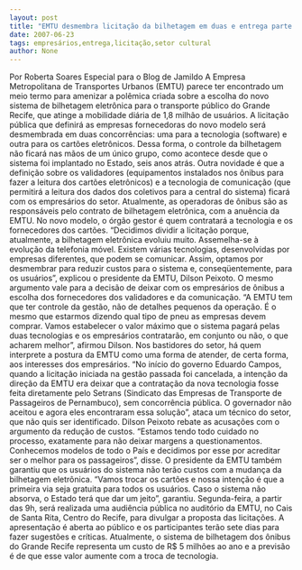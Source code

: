 ```yaml
---
layout: post
title: "EMTU desmembra licitação da bilhetagem em duas e entrega parte aos empresários do setor"
date: 2007-06-23
tags: empresários,entrega,licitação,setor cultural
author: None
---
```

Por Roberta Soares
Especial para o Blog de Jamildo
A&nbsp;Empresa Metropolitana de Transportes Urbanos (EMTU) parece ter encontrado um meio termo para amenizar a pol&ecirc;mica criada sobre a escolha do novo sistema de bilhetagem eletr&ocirc;nica para o transporte p&uacute;blico do Grande Recife, que atinge a mobilidade di&aacute;ria de 1,8 milh&atilde;o de usu&aacute;rios. 
A licita&ccedil;&atilde;o p&uacute;blica que definir&aacute; as empresas fornecedoras do novo modelo ser&aacute; desmembrada em duas concorr&ecirc;ncias: uma para a tecnologia (software) e outra para os cart&otilde;es eletr&ocirc;nicos. Dessa forma, o controle da bilhetagem n&atilde;o ficar&aacute; nas m&atilde;os de um &uacute;nico grupo, como acontece desde que o sistema foi implantado no Estado, seis anos atr&aacute;s.
Outra novidade &eacute; que a defini&ccedil;&atilde;o sobre os validadores (equipamentos instalados nos &ocirc;nibus para fazer a leitura dos cart&otilde;es eletr&ocirc;nicos) e a tecnologia de comunica&ccedil;&atilde;o (que permitir&aacute; a leitura dos dados dos coletivos para a central do sistema) ficar&aacute; com os empres&aacute;rios do setor. 
Atualmente, as operadoras de &ocirc;nibus s&atilde;o as respons&aacute;veis pelo contrato de bilhetagem eletr&ocirc;nica, com a anu&ecirc;ncia da EMTU. No novo modelo, o &oacute;rg&atilde;o gestor &eacute; quem contratar&aacute; a tecnologia e os fornecedores dos cart&otilde;es.
&ldquo;Decidimos dividir a licita&ccedil;&atilde;o porque, atualmente, a bilhetagem eletr&ocirc;nica evoluiu muito. Assemelha-se &agrave; evolu&ccedil;&atilde;o da telefonia m&oacute;vel. Existem v&aacute;rias tecnologias, desenvolvidas por empresas diferentes, que podem se comunicar. Assim, optamos por desmembrar para reduzir custos para o sistema e, conseq&uuml;entemente, para os usu&aacute;rios&rdquo;, explicou o presidente da EMTU, Dilson Peixoto.
O mesmo argumento vale para a decis&atilde;o de deixar com os empres&aacute;rios de &ocirc;nibus a escolha dos fornecedores dos validadores e da comunica&ccedil;&atilde;o. 
&ldquo;A EMTU tem que ter controle da gest&atilde;o, n&atilde;o de detalhes pequenos da opera&ccedil;&atilde;o. &Eacute; o mesmo que estarmos dizendo qual tipo de pneu as empresas devem comprar. Vamos estabelecer o valor m&aacute;ximo que o sistema pagar&aacute; pelas duas tecnologias e os empres&aacute;rios contratar&atilde;o, em conjunto ou n&atilde;o, o que acharem melhor&rdquo;, afirmou Dilson.
Nos bastidores do setor, h&aacute; quem interprete a postura da EMTU como uma forma de atender, de certa forma, aos interesses dos empres&aacute;rios. 
&ldquo;No in&iacute;cio do governo Eduardo Campos, quando a licita&ccedil;&atilde;o iniciada na gest&atilde;o passada foi cancelada, a inten&ccedil;&atilde;o da dire&ccedil;&atilde;o da EMTU era deixar que a contrata&ccedil;&atilde;o da nova tecnologia fosse feita diretamente pelo Setrans (Sindicato das Empresas de Transporte de Passageiros de Pernambuco), sem concorr&ecirc;ncia p&uacute;blica. O governador n&atilde;o aceitou e agora eles encontraram essa solu&ccedil;&atilde;o&rdquo;, ataca um t&eacute;cnico do setor, que n&atilde;o quis ser identificado.
Dilson Peixoto rebate as acusa&ccedil;&otilde;es com o argumento da redu&ccedil;&atilde;o de custos. 
&ldquo;Estamos tendo todo cuidado no processo, exatamente para n&atilde;o deixar margens a questionamentos. Conhecemos modelos de todo o Pa&iacute;s e decidimos por esse por acreditar ser o melhor para os passageiros&rdquo;, disse. 
O presidente da EMTU tamb&eacute;m garantiu que os usu&aacute;rios do sistema n&atilde;o ter&atilde;o custos com a mudan&ccedil;a da bilhetagem eletr&ocirc;nica. &ldquo;Vamos trocar os cart&otilde;es e nossa inten&ccedil;&atilde;o &eacute; que a primeira via seja gratuita para todos os usu&aacute;rios. Caso o sistema n&atilde;o absorva, o Estado ter&aacute; que dar um jeito&rdquo;, garantiu.
Segunda-feira, a partir das 9h, ser&aacute; realizada uma audi&ecirc;ncia p&uacute;blica no audit&oacute;rio da EMTU, no Cais de Santa Rita, Centro do Recife, para divulgar a proposta das licita&ccedil;&otilde;es. A apresenta&ccedil;&atilde;o &eacute; aberta ao p&uacute;blico e os participantes ter&atilde;o sete dias para fazer sugest&otilde;es e cr&iacute;ticas. 
Atualmente, o sistema de bilhetagem dos &ocirc;nibus do Grande Recife representa um custo de R$ 5 milh&otilde;es ao ano e a previs&atilde;o &eacute; de que esse valor aumente com a troca de tecnologia. 